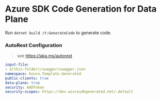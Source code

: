 # Azure SDK Code Generation for Data Plane

Run `dotnet build /t:GenerateCode` to generate code.

### AutoRest Configuration
> see https://aka.ms/autorest

``` yaml
input-file:
- $(this-folder)/swagger/swagger.json
namespace: Azure.Template.Generated
public-clients: true
data-plane: true
security: AADToken
security-scopes: https://dev.azuresdkgenerated.net/.default
```
